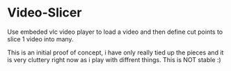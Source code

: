 # Video-Slicer
Use embeded vlc video player to load a video and then define cut points to slice 1 video into many. 


This is an initial proof of concept, i have only really tied up the pieces and it is very cluttery right now as i play with diffrent things. This is NOT stable :) 